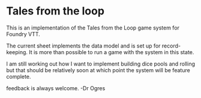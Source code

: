 # Tales from the loop

This is an implementation of the Tales from the Loop game system for Foundry VTT.  

The current sheet implements the data model and is set up for record-keeping. It is more than possible to run a game with the system in this state.

I am still working out how I want to implement building dice pools and rolling but that should be relatively soon at which point the system will be feature complete.

feedback is always welcome.
-Dr Ogres
